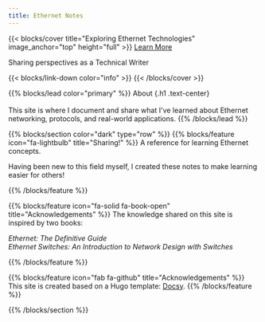 ```yaml
---
title: Ethernet Notes
---
```


{{< blocks/cover title="Exploring Ethernet Technologies" image_anchor="top" height="full" >}}
<a class="btn btn-lg btn-primary me-3 mb-4" href="/ethernet-guide/docs/">
  Learn More <i class="fas fa-arrow-alt-circle-right ms-2"></i>
</a>
<!-- <a class="btn btn-lg btn-secondary me-3 mb-4" href="https://github.com/google/docsy-example">
  Download <i class="fab fa-github ms-2 "></i>
</a> -->
<p class="lead mt-5">Sharing perspectives as a Technical Writer</p>
{{< blocks/link-down color="info" >}}
{{< /blocks/cover >}}


{{% blocks/lead color="primary" %}}
About
{.h1 .text-center}
<br>
<br>
This site is where I document and share what I've learned about Ethernet networking, protocols, and real-world applications.
{{% /blocks/lead %}}


{{% blocks/section color="dark" type="row" %}}
{{% blocks/feature icon="fa-lightbulb" title="Sharing!" %}}
A reference for learning Ethernet concepts. 

Having been new to this field myself, I created these notes to make learning easier for others!

{{% /blocks/feature %}}


{{% blocks/feature icon="fa-solid fa-book-open" title="Acknowledgements" %}}
The knowledge shared on this site is inspired by two books: 

_Ethernet: The Definitive Guide_ <a href="https://www.google.com.my/books/edition/Ethernet/TB-cAgAAQBAJ?hl=en&gbpv=0" target="_blank"><i class="fa-solid fa-arrow-up-right-from-square"></i></a>   
_Ethernet Switches: An Introduction to Network Design with Switches_ <a href="https://www.google.com.my/books/edition/Ethernet_Switches/_-ak0iJuHqQC?hl=en&gbpv=0" target="_blank"><i class="fa-solid fa-arrow-up-right-from-square"></i></a>

{{% /blocks/feature %}}


{{% blocks/feature icon="fab fa-github" title="Acknowledgements" %}}
This site is created based on a Hugo template: [Docsy](https://github.com/google/docsy).
{{% /blocks/feature %}}


{{% /blocks/section %}}


<!-- {{% blocks/section %}}
This site is where I document and share what I've learned about Ethernet networking, protocols, and real-world applications.
{{% /blocks/section %}}


{{% blocks/section type="row" %}}

{{% blocks/feature icon="fab fa-app-store-ios" title="Download **from AppStore**" %}}
Get the Goldydocs app!
{{% /blocks/feature %}}

{{% blocks/feature icon="fab fa-github" title="Contributions welcome!"
    url="https://github.com/google/docsy-example" %}}
We do a [Pull Request](https://github.com/google/docsy-example/pulls)
contributions workflow on **GitHub**. New users are always welcome!
{{% /blocks/feature %}}

{{% blocks/feature icon="fab fa-twitter" title="Follow us on Twitter!"
    url="https://twitter.com/GoHugoIO" %}}
For announcement of latest features etc.
{{% /blocks/feature %}}

{{% /blocks/section %}}


{{% blocks/section %}}
This is the another section
{.h1 .text-center}
{{% /blocks/section %}} -->